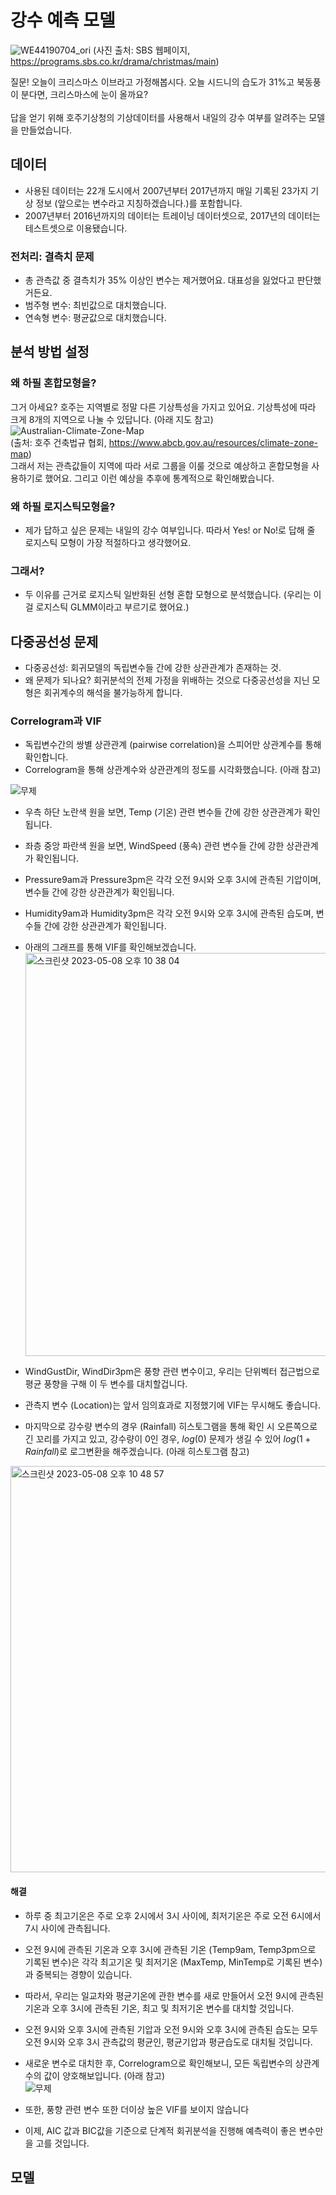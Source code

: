 # 강수 예측 모델

![WE44190704_ori](https://user-images.githubusercontent.com/90596549/236746108-776f3257-171c-4e60-95d8-eab1d38e2aaa.jpg)
(사진 출처: SBS 웹페이지, https://programs.sbs.co.kr/drama/christmas/main) <br>


질문! 오늘이 크리스마스 이브라고 가정해봅시다. 오늘 시드니의 습도가 31%고 북동풍이 분다면, 크리스마스에 눈이 올까요? <br> 
<br>
답을 얻기 위해 호주기상청의 기상데이터를 사용해서 내일의 강수 여부를 알려주는 모델을 만들었습니다. <br>

## 데이터 
- 사용된 데이터는 22개 도시에서 2007년부터 2017년까지 매일 기록된 23가지 기상 정보 (앞으로는 변수라고 지칭하겠습니다.)를 포함합니다. <br>
- 2007년부터 2016년까지의 데이터는 트레이닝 데이터셋으로, 2017년의 데이터는 테스트셋으로 이용됐습니다.<br>

### 전처리: 결측치 문제 
- 총 관측값 중 결측치가 35% 이상인 변수는 제거했어요. 대표성을 잃었다고 판단했거든요.  <br>
- 범주형 변수: 최빈값으로 대치했습니다. <br>
- 연속형 변수: 평균값으로 대치했습니다.  <br>

## 분석 방법 설정
### 왜 하필 혼합모형을? 

그거 아세요? 호주는 지역별로 정말 다른 기상특성을 가지고 있어요. 기상특성에 따라 크게 8개의 지역으로 나눌 수 있답니다. (아래 지도 참고) <br> 
![Australian-Climate-Zone-Map](https://user-images.githubusercontent.com/90596549/236750579-cad6fd38-f9e3-44de-8ac7-33b0e5f9fd52.jpg)<br>
(출처: 호주 건축법규 협회, https://www.abcb.gov.au/resources/climate-zone-map) <br>
그래서 저는 관측값들이 지역에 따라 서로 그룹을 이룰 것으로 예상하고 혼합모형을 사용하기로 했어요. 그리고 이런 예상을 추후에 통계적으로 확인해봤습니다. 

### 왜 하필 로지스틱모형을? 

- 제가 답하고 싶은 문제는 내일의 강수 여부입니다. 따라서 Yes! or No!로 답해 줄 로지스틱 모형이 가장 적절하다고 생각했어요. 

### 그래서? 
- 두 이유를 근거로 로지스틱 일반화된 선형 혼합 모형으로 분석했습니다. (우리는 이걸 로지스틱 GLMM이라고 부르기로 했어요.)

## 다중공선성 문제

- 다중공선성: 회귀모델의 독립변수들 간에 강한 상관관계가 존재하는 것.<br>
- 왜 문제가 되나요? 회귀분석의 전제 가정을 위배하는 것으로 다중공선성을 지닌 모형은 회귀계수의 해석을 불가능하게 합니다.

### Correlogram과 VIF

- 독립변수간의 쌍별 상관관계 (pairwise correlation)을 스피어만 상관계수를 통해 확인합니다. <br>
- Correlogram을 통해 상관계수와 상관관계의 정도를 시각화했습니다. (아래 참고)

![무제](https://user-images.githubusercontent.com/90596549/236833387-06c538a0-75b6-4dc3-9933-901f6612b803.png) <br>

- 우측 하단 노란색 원을 보면, Temp (기온) 관련 변수들 간에 강한 상관관계가 확인됩니다. <br>
- 좌층 중앙 파란색 원을 보면, WindSpeed (풍속) 관련 변수들 간에 강한 상관관계가 확인됩니다. <br>
- Pressure9am과 Pressure3pm은 각각 오전 9시와 오후 3시에 관측된 기압이며, 변수들 간에 강한 상관관계가 확인됩니다. <br>  
- Humidity9am과 Humidity3pm은 각각 오전 9시와 오후 3시에 관측된 습도며, 변수들 간에 강한 상관관계가 확인됩니다. <br>  

- 아래의 그래프를 통해 VIF를 확인해보겠습니다. <br>
<img width="645" alt="스크린샷 2023-05-08 오후 10 38 04" src="https://user-images.githubusercontent.com/90596549/236838780-f77ba53d-f38d-40c7-bd2f-d49ebc09386f.png"> <br>  
- WindGustDir, WindDir3pm은 풍향 관련 변수이고, 우리는 단위벡터 접근법으로 평균 풍향을 구해 이 두 변수를 대치할겁니다. <br>
- 관측지 변수 (Location)는 앞서 임의효과로 지정했기에 VIF는 무시해도 좋습니다. <br>
- 마지막으로 강수량 변수의 경우 (Rainfall) 히스토그램을 통해 확인 시 오른쪽으로 긴 꼬리를 가지고 있고, 강수량이 0인 경우, $log(0)$ 문제가 생길 수 있어 $log(1+Rainfall)$로 로그변환을 해주겠습니다. (아래 히스토그램 참고)  
<img width="650" alt="스크린샷 2023-05-08 오후 10 48 57" src="https://user-images.githubusercontent.com/90596549/236841348-58c078c4-565d-412e-806a-ef01f6a69891.png">

#### 해결

- 하루 중 최고기온은 주로 오후 2시에서 3시 사이에, 최저기온은 주로 오전 6시에서 7시 사이에 관측됩니다. <br>
- 오전 9시에 관측된 기온과 오후 3시에 관측된 기온 (Temp9am, Temp3pm으로 기록된 변수)은 각각 최고기온 및 최저기온 (MaxTemp, MinTemp로 기록된 변수)과 중복되는 경향이 있습니다.<br>
- 따라서, 우리는 일교차와 평균기온에 관한 변수를 새로 만들어서 오전 9시에 관측된 기온과 오후 3시에 관측된 기온, 최고 및 최저기온 변수를 대치할 것입니다. <br>
- 오전 9시와 오후 3시에 관측된 기압과 오전 9시와 오후 3시에 관측된 습도는 모두 오전 9시와 오후 3시 관측값의 평균인, 평균기압과 평균습도로 대치될 것입니다. <br>
- 새로운 변수로 대치한 후, Correlogram으로 확인해보니, 모든 독립변수의 상관계수의 값이 양호해보입니다. (아래 참고) <br>
![무제](https://user-images.githubusercontent.com/90596549/236837936-c0532910-3055-4a3c-a882-344981140333.png) <br>
- 또한, 풍향 관련 변수 또한 더이상 높은 VIF를 보이지 않습니다 <br>

- 이제, AIC 값과 BIC값을 기준으로 단계적 회귀분석을 진행해 예측력이 좋은 변수만을 고를 것입니다. 

## 모델





